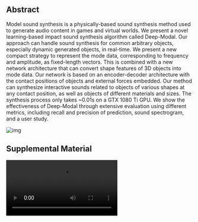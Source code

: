 



## Abstract

Model sound synthesis is a physically-based sound synthesis method used to generate audio content in games and virtual worlds. We present a novel learning-based impact sound synthesis algorithm called Deep-Modal. Our approach can handle sound synthesis for common arbitrary objects, especially dynamic generated objects, in real-time. We present a new compact strategy to represent the mode data, corresponding to frequency and amplitude, as fixed-length vectors. This is combined with a new network architecture that can convert shape features of 3D objects into mode data. Our network is based on an encoder-decoder architecture with the contact positions of objects and external forces embedded. Our method can synthesize interactive sounds related to objects of various shapes at any contact position, as well as objects of different materials and sizes. The synthesis process only takes ~0.01s on a GTX 1080 Ti GPU. We show the effectiveness of Deep-Modal through extensive evaluation using different metrics, including recall and precision of prediction, sound spectrogram, and a user study.

![img](https://dl.acm.org/cms/asset/2cfee9b1-8995-41db-8ecb-14a81bb4c074/3394171.3413572.key.jpg)

## Supplemental Material


<video src="pre.mp4"></video>



